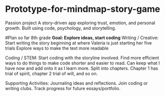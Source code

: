 # Prototype-for-mindmap-story-game
Passion project
A story-driven app exploring trust, emotion, and personal growth.
Built using code, psychology, and storytelling.


#Plan so far 
8th grade 
**Goal: Explore ideas, start coding**
Writing / Creative:
Start writing the story beginning at where Valeria is just starting her five trials
Explore ways to make the text more readable 

Coding / STEM:
Start coding with the storyline involved. Find more efficient ways to do things to make code shorter and easier to read.
Can keep what I have now and add onto it as I learn more. Split into chapters. Chapter 1 has trial of spirit, chapter 2 trial of will, and so on.


Supporting Activities:
Journaling ideas and reflections.
Join coding or writing clubs.
Track progress for future essays/portfolio.
